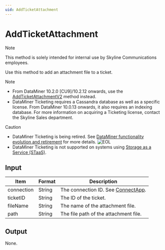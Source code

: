 ```yaml
---
uid: AddTicketAttachment
---
```


# AddTicketAttachment

> [!NOTE]
> This method is solely intended for internal use by Skyline Communications employees.

Use this method to add an attachment file to a ticket.

> [!NOTE]
>
> - From DataMiner 10.2.0 [CU9]/10.2.12 onwards, use the [AddTicketAttachmentV2](xref:AddTicketAttachmentV2) method instead.
> - DataMiner Ticketing requires a Cassandra database as well as a specific license. From DataMiner 10.0.13 onwards, it also requires an indexing database. For more information on acquiring a Ticketing license, contact the Skyline Sales department.

> [!CAUTION]
>
> - DataMiner Ticketing is being retired. See [DataMiner functionality evolution and retirement](xref:Software_support_life_cycles) for more details. ![EOL](~/user-guide/images/EOL_Duo.png)
> - DataMiner Ticketing is not supported on systems using [Storage as a Service (STaaS)](xref:STaaS).

## Input

| Item       | Format | Description                                          |
|------------|--------|------------------------------------------------------|
| connection | String | The connection ID. See [ConnectApp](xref:ConnectApp). |
| ticketID   | String | The ID of the ticket.                                |
| fileName   | String | The name of the attachment file.                     |
| path       | String | The file path of the attachment file.                |

## Output

None.
